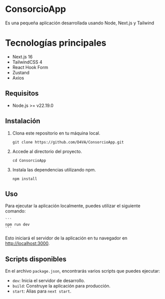 # ConsorcioApp

Es una pequeña aplicación desarrollada usando Node, Next.js y Tailwind

# Tecnologías principales

- Next.js 16
- TailwindCSS 4
- React Hook Form
- Zustand
- Axios

## Requisitos

- Node.js >= v22.19.0

## Instalación

1. Clona este repositorio en tu máquina local.

    ```
    git clone https://github.com/D4VA/ConsorcioApp.git
    ```

2. Accede al directorio del proyecto.

    ```
    cd ConsorcioApp
    ```

3. Instala las dependencias utilizando npm.

    ```
    npm install
    ```

## Uso

Para ejecutar la aplicación localmente, puedes utilizar el siguiente comando:

    ```
    npm run dev
    ```

Esto iniciará el servidor de la aplicación en tu navegador en [http://localhost:3000](http://localhost:3000).

## Scripts disponibles

En el archivo `package.json`, encontrarás varios scripts que puedes ejecutar:

- `dev`: Inicia el servidor de desarrollo.
- `build`: Construye la aplicación para producción.
- `start`: Alias para `next start`.
